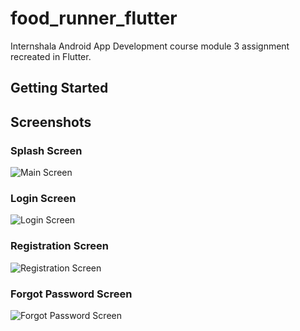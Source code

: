 # food_runner_flutter

Internshala Android App Development course module 3 assignment recreated in Flutter.

## Getting Started

## Screenshots
### Splash Screen
![Main Screen](screenshots/Splash_Screen.png)

### Login Screen
![Login Screen](screenshots/Login_Screen.png)

### Registration Screen
![Registration Screen](screenshots/Registration_Screen.png)

### Forgot Password Screen
![Forgot Password Screen](screenshots/Forgot_Password_Screen.png)
